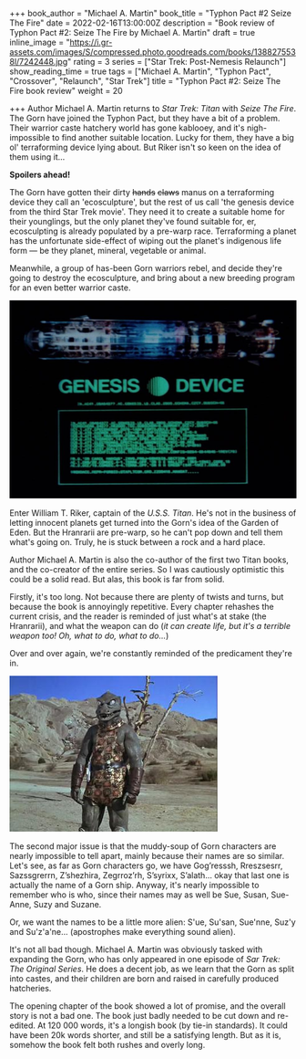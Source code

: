 +++
book_author = "Michael A. Martin"
book_title = "Typhon Pact #2 Seize The Fire"
date = 2022-02-16T13:00:00Z
description = "Book review of Typhon Pact #2: Seize The Fire by Michael A. Martin"
draft = true
inline_image = "https://i.gr-assets.com/images/S/compressed.photo.goodreads.com/books/1388275538l/7242448.jpg"
rating = 3
series = ["Star Trek: Post-Nemesis Relaunch"]
show_reading_time = true
tags = ["Michael A. Martin", "Typhon Pact", "Crossover", "Relaunch", "Star Trek"]
title = "Typhon Pact #2: Seize The Fire book review"
weight = 20

+++
Author Michael A. Martin returns to _Star Trek: Titan_ with _Seize The Fire_. The Gorn have joined the Typhon Pact, but they have a bit of a problem. Their warrior caste hatchery world has gone kablooey, and it's nigh-impossible to find another suitable location. Lucky for them, they have a big ol' terraforming device lying about. But Riker isn't so keen on the idea of them using it...

**Spoilers ahead!**

<!--more-->

The Gorn have gotten their dirty ~~hands~~ ~~claws~~ manus on a terraforming device they call an 'ecosculpture', but the rest of us call 'the genesis device from the third Star Trek movie'. They need it to create a suitable home for their younglings, but the only planet they've found suitable for, er, ecosculpting is already populated by a pre-warp race. Terraforming a planet has the unfortunate side-effect of wiping out the planet's indigenous life form — be they planet, mineral, vegetable or animal. 

Meanwhile, a group of has-been Gorn warriors rebel, and decide they're going to destroy the ecosculpture, and bring about a new breeding program for an even better warrior caste.

![](/uploads/genesis_device_schematics.jpeg)

Enter William T. Riker, captain of the _U.S.S. Titan_. He's not in the business of letting innocent planets get turned into the Gorn's idea of the Garden of Eden. But the Hranrarii are pre-warp, so he can't pop down and tell them what's going on. Truly, he is stuck between a rock and a hard place.

Author Michael A. Martin is also the co-author of the first two Titan books, and the co-creator of the entire series. So I was cautiously optimistic this could be a solid read. But alas, this book is far from solid. 

Firstly, it's too long. Not because there are plenty of twists and turns, but because the book is annoyingly repetitive. Every chapter rehashes the current crisis, and the reader is reminded of just what's at stake (the Hranrarii), and what the weapon can do (_it can create life, but it's a terrible weapon too! Oh, what to do, what to do..._) 

Over and over again, we're constantly reminded of the predicament they're in.

![](/uploads/startrek-gorn.jpeg)

The second major issue is that the muddy-soup of Gorn characters are nearly impossible to tell apart, mainly because their names are so similar. Let's see, as far as Gorn characters go, we have Gog’resssh, Rreszsesrr, Sazssgrerrn, Z’shezhira, Zegrroz’rh, S’syrixx, S’alath... okay that last one is actually the name of a Gorn ship. Anyway, it's nearly impossible to remember who is who, since their names may as well be Sue, Susan, Sue-Anne, Suzy and Suzane. 

Or, we want the names to be a little more alien: S'ue, Su'san, Sue'nne, Suz'y and Su'z'a'ne... (apostrophes make everything sound alien).

It's not all bad though. Michael A. Martin was obviously tasked with expanding the Gorn, who has only appeared in one episode of _Sar Trek: The Original Series_. He does a decent job, as we learn that the Gorn as split into castes, and their children are born and raised in carefully produced hatcheries. 

The opening chapter of the book showed a lot of promise, and the overall story is not a bad one. The book just badly needed to be cut down and re-edited. At 120 000 words, it's a longish book (by tie-in standards). It could have been 20k words shorter, and still be a satisfying length. But as it is, somehow the book felt both rushes and overly long.
